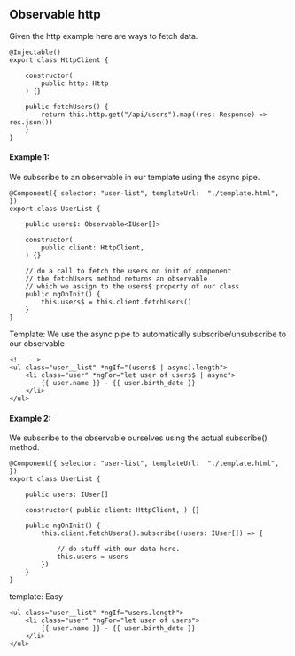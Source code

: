 ## Observable http

Given the http example here are ways to fetch data.

```
@Injectable()
export class HttpClient {

    constructor(
        public http: Http
    ) {}

    public fetchUsers() {
        return this.http.get("/api/users").map((res: Response) => res.json())
    }
}
```
#### Example 1: 
We subscribe to an observable in our template using the async pipe.

```
@Component({ selector: "user-list", templateUrl:  "./template.html", })
export class UserList {

    public users$: Observable<IUser[]>

    constructor(
        public client: HttpClient,
    ) {}

    // do a call to fetch the users on init of component
    // the fetchUsers method returns an observable
    // which we assign to the users$ property of our class
    public ngOnInit() {
        this.users$ = this.client.fetchUsers()
    }
}
```
Template: We use the async pipe to automatically subscribe/unsubscribe to our observable 

```
<!-- -->
<ul class="user__list" *ngIf="(users$ | async).length">
    <li class="user" *ngFor="let user of users$ | async">
        {{ user.name }} - {{ user.birth_date }}
    </li>
</ul>
```

#### Example 2:

We subscribe to the observable ourselves using the actual subscribe() method.

```
@Component({ selector: "user-list", templateUrl:  "./template.html", })
export class UserList {

    public users: IUser[]

    constructor( public client: HttpClient, ) {}
    
    public ngOnInit() {
        this.client.fetchUsers().subscribe((users: IUser[]) => {

            // do stuff with our data here.
            this.users = users
        })
    }
}    
```
template: Easy  

```
<ul class="user__list" *ngIf="users.length">
    <li class="user" *ngFor="let user of users">
        {{ user.name }} - {{ user.birth_date }}
    </li>
</ul>
```